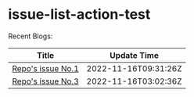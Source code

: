 # issue-list-action-test

Recent Blogs:
<!--START_SECTION:blog-->
| Title | Update Time |
| ------ | ------ |
| [Repo's issue No.1](https://github.com/Bpazy/issue-list-action-test/issues/1) | 2022-11-16T09:31:26Z |
| [Repo's issue No.3](https://github.com/Bpazy/issue-list-action-test/issues/3) | 2022-11-16T03:02:36Z |
<!--END_SECTION:blog-->

